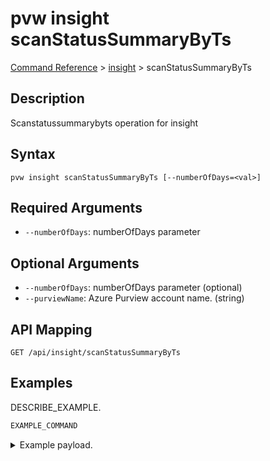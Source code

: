 # pvw insight scanStatusSummaryByTs
[Command Reference](../../../README.md#command-reference) > [insight](./main.md) > scanStatusSummaryByTs

## Description
Scanstatussummarybyts operation for insight

## Syntax
```
pvw insight scanStatusSummaryByTs [--numberOfDays=<val>]
```

## Required Arguments
- `--numberOfDays`: numberOfDays parameter

## Optional Arguments
- `--numberOfDays`: numberOfDays parameter (optional)
- `--purviewName`: Azure Purview account name. (string)

## API Mapping
 >  > []()
```
GET /api/insight/scanStatusSummaryByTs
```

## Examples
DESCRIBE_EXAMPLE.
```powershell
EXAMPLE_COMMAND
```
<details><summary>Example payload.</summary>
<p>

```json
PASTE_JSON_HERE
```
</p>
</details>